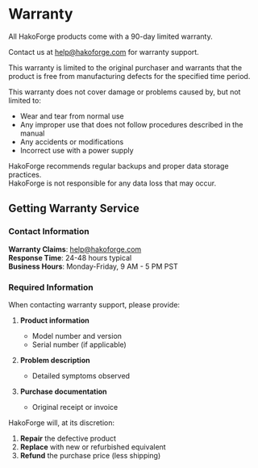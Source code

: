 # Warranty

All HakoForge products come with a 90-day limited warranty. <br/>

Contact us at help@hakoforge.com for warranty support.<br/>

This warranty is limited to the original purchaser and warrants that the product is free from manufacturing defects for the specified time period.

This warranty does not cover damage or problems caused by, but not limited to:<br/>

- Wear and tear from normal use
- Any improper use that does not follow procedures described in the manual
- Any accidents or modifications
- Incorrect use with a power supply

HakoForge recommends regular backups and proper data storage practices.<br/>
HakoForge is not responsible for any data loss that may occur.

## Getting Warranty Service

### Contact Information

**Warranty Claims**: [help@hakoforge.com](mailto:help@hakoforge.com)  
**Response Time**: 24-48 hours typical  
**Business Hours**: Monday-Friday, 9 AM - 5 PM PST  

### Required Information

When contacting warranty support, please provide:

1. **Product information**
    - Model number and version
    - Serial number (if applicable)

2. **Problem description**
    - Detailed symptoms observed

3. **Purchase documentation**
    - Original receipt or invoice

HakoForge will, at its discretion:

1. **Repair** the defective product
2. **Replace** with new or refurbished equivalent  
3. **Refund** the purchase price (less shipping)